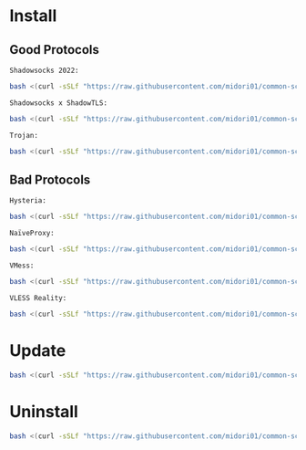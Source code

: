 # Install
## Good Protocols
`Shadowsocks 2022:`
```bash
bash <(curl -sSLf "https://raw.githubusercontent.com/midori01/common-scripts/main/sing-box/install.sh") ss
```
`Shadowsocks x ShadowTLS:`
```bash
bash <(curl -sSLf "https://raw.githubusercontent.com/midori01/common-scripts/main/sing-box/install.sh") stls
```
`Trojan:`
```bash
bash <(curl -sSLf "https://raw.githubusercontent.com/midori01/common-scripts/main/sing-box/install.sh") trojan
```
## Bad Protocols
`Hysteria:`
```bash
bash <(curl -sSLf "https://raw.githubusercontent.com/midori01/common-scripts/main/sing-box/install.sh") hy
```
`NaïveProxy:`
```bash
bash <(curl -sSLf "https://raw.githubusercontent.com/midori01/common-scripts/main/sing-box/install.sh") naive
```
`VMess:`
```bash
bash <(curl -sSLf "https://raw.githubusercontent.com/midori01/common-scripts/main/sing-box/install.sh") vmess
```
`VLESS Reality:`
```bash
bash <(curl -sSLf "https://raw.githubusercontent.com/midori01/common-scripts/main/sing-box/install.sh") vless
```

# Update
```bash
bash <(curl -sSLf "https://raw.githubusercontent.com/midori01/common-scripts/main/sing-box/install.sh") update
```

# Uninstall
```bash
bash <(curl -sSLf "https://raw.githubusercontent.com/midori01/common-scripts/main/sing-box/install.sh") uninstall
```
